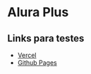 # Alura Plus

## Links para testes

* [Vercel](https://alura-plus-two-theta.vercel.app/)
* [Github Pages](https://pedrofigueiredojs.github.io/alura-plus/)